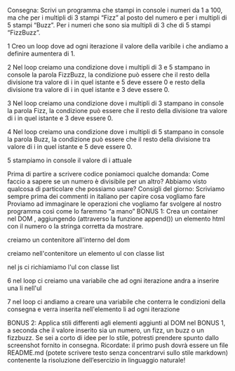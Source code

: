 Consegna:
Scrivi un programma che stampi in console i numeri da 1 a 100, ma che per i multipli di 3 stampi “Fizz” al posto del numero e per i multipli di 5 stampi “Buzz”. Per i numeri che sono sia multipli di 3 che di 5 stampi “FizzBuzz”.

1 Creo un loop dove ad ogni iterazione il valore della varibile i che andiamo a definire aumentera di 1.

2 Nel loop creiamo una condizione dove i multipli di 3 e 5 stampano in console la parola FizzBuzz, la condizione può essere che il resto della divisione tra valore di i in quel istante e 5 deve essere 0 e resto della divisione tra valore di i in quel istante e 3 deve essere 0.

3 Nel loop creiamo una condizione dove i multipli di 3 stampano in console la parola Fizz, la condizione può essere che il resto della divisione tra valore di i in quel istante e 3 deve essere 0.

4 Nel loop creiamo una condizione dove i multipli di 5 stampano in console la parola Buzz, la condizione può essere che il resto della divisione tra valore di i in quel istante e 5 deve essere 0.

5 stampiamo in console il valore di i attuale

Prima di partire a scrivere codice poniamoci qualche domanda:
Come faccio a sapere se un numero è divisibile per un altro? Abbiamo visto qualcosa di particolare che possiamo usare?
Consigli del giorno:
Scriviamo sempre prima dei commenti in italiano per capire cosa vogliamo fare
Proviamo ad immaginare le operazioni che vogliamo far svolgere al nostro programma così come lo faremmo “a mano”
BONUS 1:
Crea un container nel DOM , aggiungendo (attraverso la funzione append()) un elemento html con il numero o la stringa corretta da mostrare.

creiamo un contenitore all'interno del dom

creiamo nell'contenitore un elemento ul con classe list

nel js ci richiamiamo l'ul con classe list

6 nel loop ci creiamo una variabile che ad ogni iterazione andra a inserire una li nell'ul

7 nel loop ci andiamo a creare una variabile che conterra le condizioni della consegna e verra inserita nell'elemento li ad ogni iterazione

BONUS 2:
Applica stili differenti agli elementi aggiunti al DOM nel BONUS 1, a seconda che il valore inserito sia un numero, un fizz, un buzz o un fizzbuzz. Se sei a corto di idee per lo stile, potresti prendere spunto dallo screenshot fornito in consegna.
Ricordate: il primo push dovrà essere un file README.md (potete scrivere testo senza concentrarvi sullo stile markdown) contenente la risoluzione dell’esercizio in linguaggio naturale!
